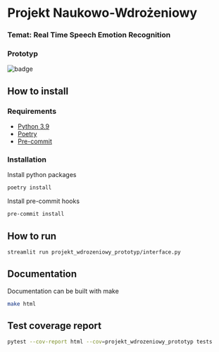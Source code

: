 # Projekt Naukowo-Wdrożeniowy

### Temat: Real Time Speech Emotion Recognition
### Prototyp

![badge](https://img.shields.io/endpoint?url=https://gist.githubusercontent.com/greenpp/945bb032814d966ad859f99e23f7fe18/raw/badge.json)

## How to install

### Requirements
- [Python 3.9](https://www.python.org/)
- [Poetry](https://python-poetry.org/)
- [Pre-commit](https://pre-commit.com/)

### Installation
Install python packages
```sh
poetry install
```
Install pre-commit hooks
```sh
pre-commit install
```

## How to run
```sh
streamlit run projekt_wdrozeniowy_prototyp/interface.py
```

## Documentation
Documentation can be built with make
```sh
make html
```

## Test coverage report
```sh
pytest --cov-report html --cov=projekt_wdrozeniowy_prototyp tests
```
